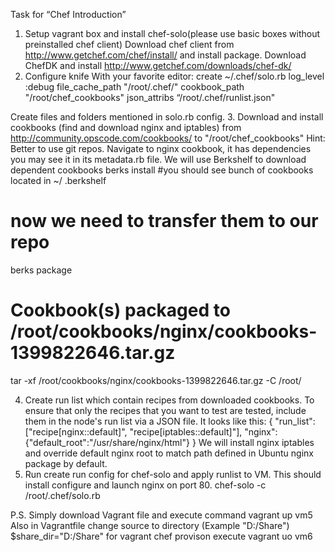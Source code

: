 Task for “Chef Introduction”

1.	Setup vagrant box and install chef-solo(please use basic boxes without preinstalled chef client)
Download chef client from http://www.getchef.com/chef/install/ and install package.
Download ChefDK and install http://www.getchef.com/downloads/chef-dk/
2.	Configure knife
With your favorite editor: create ~/.chef/solo.rb
log_level :debug
file_cache_path "/root/.chef/"
cookbook_path "/root/chef_cookbooks"
json_attribs “/root/.chef/runlist.json"

Create files and folders mentioned in solo.rb config.
3.	Download and install cookbooks (find and download nginx and iptables) from http://community.opscode.com/cookbooks/ to "/root/chef_cookbooks"
Hint: Better to use git repos. 
Navigate to nginx cookbook, it has dependencies you may see it in its metadata.rb file.
We will use Berkshelf to download dependent cookbooks
berks install
#you should see bunch of cookbooks located in ~/ .berkshelf
# now we need to transfer them to our repo
berks package
# Cookbook(s) packaged to /root/cookbooks/nginx/cookbooks-1399822646.tar.gz
tar -xf /root/cookbooks/nginx/cookbooks-1399822646.tar.gz -C /root/
 
4.	Create run list which contain recipes from downloaded cookbooks. 
To ensure that only the recipes that you want to test are tested, include them in the node's run list via a JSON file. It looks like this:
{ 
"run_list": ["recipe[nginx::default]", "recipe[iptables::default]"],
  "nginx": {"default_root":"/usr/share/nginx/html"} 
} 
   We will install nginx iptables and override default nginx root to match path defined in Ubuntu nginx package by default. 
5.	Run create run config for chef-solo and apply runlist to VM. This should install configure and launch nginx on port 80.
chef-solo -c /root/.chef/solo.rb

P.S. Simply download Vagrant file and execute command vagrant up vm5
Also in Vagrantfile change source to directory (Example "D:/Share") $share_dir="D:/Share"
for vagrant chef provison execute vagrant uo vm6